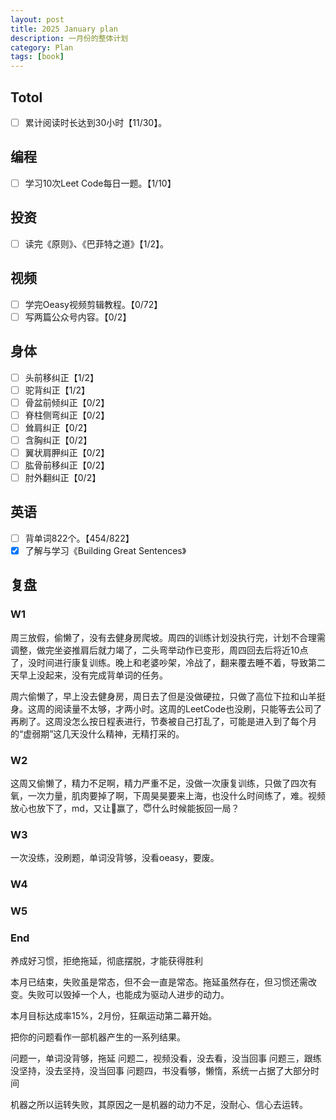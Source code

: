 ```yaml
---
layout: post
title: 2025 January plan
description: 一月份的整体计划
category: Plan
tags: [book]
---
```


## Totol

- [ ] 累计阅读时长达到30小时【11/30】。

## 编程

- [ ] 学习10次Leet Code每日一题。【1/10】

## 投资

- [ ] 读完《原则》、《巴菲特之道》【1/2】。

## 视频

- [ ] 学完Oeasy视频剪辑教程。【0/72】
- [ ] 写两篇公众号内容。【0/2】

## 身体

- [ ] 头前移纠正【1/2】
- [ ] 驼背纠正【1/2】
- [ ] 骨盆前倾纠正【0/2】
- [ ] 脊柱侧弯纠正【0/2】
- [ ] 耸肩纠正【0/2】
- [ ] 含胸纠正【0/2】
- [ ] 翼状肩胛纠正【0/2】
- [ ] 肱骨前移纠正【0/2】
- [ ] 肘外翻纠正【0/2】

## 英语

- [ ] 背单词822个。【454/822】
- [x] 了解与学习《Building Great Sentences》

## 复盘

### W1

周三放假，偷懒了，没有去健身房爬坡。周四的训练计划没执行完，计划不合理需调整，做完坐姿推肩后就力竭了，二头弯举动作已变形，周四回去后将近10点了，没时间进行康复训练。晚上和老婆吵架，冷战了，翻来覆去睡不着，导致第二天早上没起来，没有完成背单词的任务。

周六偷懒了，早上没去健身房，周日去了但是没做硬拉，只做了高位下拉和山羊挺身。这周的阅读量不太够，才两小时。这周的LeetCode也没刷，只能等去公司了再刷了。这周没怎么按日程表进行，节奏被自己打乱了，可能是进入到了每个月的“虚弱期”这几天没什么精神，无精打采的。

### W2

这周又偷懒了，精力不足啊，精力严重不足，没做一次康复训练，只做了四次有氧，一次力量，肌肉要掉了啊，下周昊昊要来上海，也没什么时间练了，难。视频放心也放下了，md，又让👿赢了，😇什么时候能扳回一局？

### W3

一次没练，没刷题，单词没背够，没看oeasy，要废。

### W4

### W5

### End

养成好习惯，拒绝拖延，彻底摆脱，才能获得胜利

本月已结束，失败虽是常态，但不会一直是常态。拖延虽然存在，但习惯还需改变。失败可以毁掉一个人，也能成为驱动人进步的动力。

本月目标达成率15%，2月份，狂飙运动第二幕开始。

把你的问题看作一部机器产生的一系列结果。

问题一，单词没背够，拖延
问题二，视频没看，没去看，没当回事
问题三，跟练没坚持，没去坚持，没当回事
问题四，书没看够，懒惰，系统一占据了大部分时间

机器之所以运转失败，其原因之一是机器的动力不足，没耐心、信心去运转。
